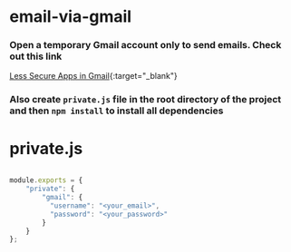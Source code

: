 # email-via-gmail

### Open a temporary Gmail account only to send emails. Check out this link

[Less Secure Apps in Gmail][a]{:target="_blank"}

[a]: https://www.google.com/settings/security/lesssecureapps "Less Secure Apps in Gmail"

### Also create ```private.js``` file in the root directory of the project and then ```npm install``` to install all dependencies

# private.js

```js

module.exports = {
	"private": {
		"gmail": {
	      "username": "<your_email>",
	      "password": "<your_password>"
	    }
	}
};

```